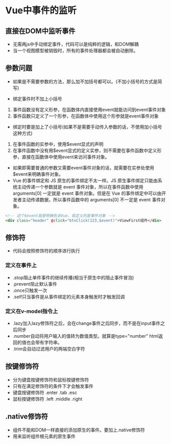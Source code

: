 <!--
 * @Author: x09898 coder_xujie@163.com
 * @Date: 2022-05-09 20:54:40
 * @LastEditors: x09898 coder_xujie@163.com
 * @LastEditTime: 2022-11-22 10:24:58
 * @FilePath: \HTML-CSS-Javascript-\Vue框架\Vue的教程\事件的监听.md
 * @Description: Vue中事件的绑定
-->
# Vue中事件的监听

## 直接在DOM中监听事件

* 无需再js中手动绑定事件，代码可以是纯粹的逻辑，和DOM解耦
* 当一个视图模型被销毁时，所有的事件处理器都会被自动删除。

## 参数问题

* 如果是不需要参数的方法，那么加不加括号都可以。(不加小括号的方式是简写)

* 绑定事件时不加上小括号

1. 事件函数没有定义形参，在函数体内直接使用event就能访问到event事件对象
2. 事件函数只定义了一个形参，在函数体中使用这个形参就是event事件对象

* 绑定时要是加上了小括号(如果不是需要手动传入参数的话，不使用加小括号这种方式)

1. 在事件函数的实参中，使用$event显式的声明
2. 在事件函数中没有用$event显式的定义实参，则不需要在事件函数中定义形参，直接在函数体中使用event来访问事件对象。

* 如果即需要普通的参数又需要event事件对象的话，就需要在实参处使用$event来明确事件对象。
* Vue 的事件绑定和 JS 原生的事件绑定不太一样。JS 原生事件绑定只能由系统主动传递一个参数就是 event 事件对象，所以在事件函数中使用 arguments[0] 一定就是 event 事件对象。但是在 Vue 的事件绑定中可以由开发者主动传递数据，所以事件函数中的 arguments[0] 不一定是 event 事件对象。

```html
<!-- 这个$event就是明确告诉Vue，我定义的是事件对象 -->
<div class="header" @click="btnClick(123,$event)">ViewFirst组件</div>
```

## 修饰符

* 代码会按照修饰符的顺序进行执行

### 定义在事件上

* .stop阻止单件事件的继续传播(相当于原生中的阻止事件冒泡)
* .prevent阻止默认事件
* .once只触发一次
* .self只当事件是从事件绑定的元素本身触发时才触发回调

### 定义在v-model指令上

* .lazy加入lazy修饰符之后，会在change事件之后同步，而不是在input事件之后同步
* .number自动将用户输入的值转为数值类型。就算是type="number" html返回的值也会带有字符串。
* .trim会自动过滤用户的两端空白字符

## 按键修饰符

* 分为键盘按键修饰符和鼠标按键修饰符
* 只有在满足修饰符的条件下才会触发事件
* 键盘按键修饰符 .enter .tab .esc
* 鼠标按键修饰符 .left .middle .right

## .native修饰符

* 组件不能和DOM一样直接的添加原生的事件。要加上.native修饰符
* 用来监听组件根元素的原生事件

